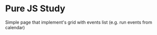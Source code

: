 # Pure JS Study

Simple page that implement's grid with events list (e.g. run events from calendar)
